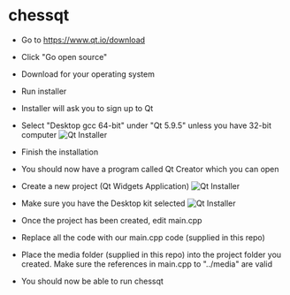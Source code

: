 # chessqt



- Go to https://www.qt.io/download


- Click "Go open source"


- Download for your operating system


- Run installer


- Installer will ask you to sign up to Qt


- Select "Desktop gcc 64-bit" under "Qt 5.9.5" unless you have 32-bit computer
![Qt Installer](https://i.imgur.com/CSU8UHx.png)


- Finish the installation


- You should now have a program called Qt Creator which you can open


- Create a new project (Qt Widgets Application)
![Qt Installer](https://i.imgur.com/wX7FWJZ.png)


- Make sure you have the Desktop kit selected
![Qt Installer](https://i.imgur.com/BXvx7Jf.png)


- Once the project has been created, edit main.cpp


- Replace all the code with our main.cpp code (supplied in this repo)


- Place the media folder (supplied in this repo) into the project folder you created. Make sure the references in main.cpp to "../media" are valid


- You should now be able to run chessqt

